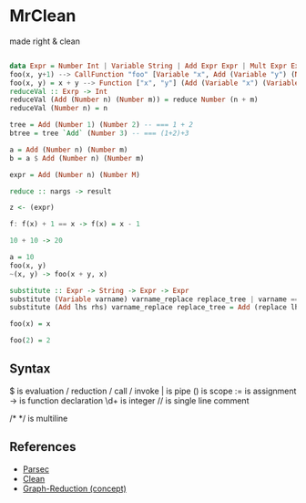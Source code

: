 # MrClean

made right & clean

```haskell

data Expr = Number Int | Variable String | Add Expr Expr | Mult Expr Expr | CallFunction String [Expr] | Function [String] Expr derives (Show)
foo(x, y+1) --> CallFunction "foo" [Variable "x", Add (Variable "y") (Number 1)] -->
foo(x, y) = x + y --> Function ["x", "y"] (Add (Variable "x") (Variable "y"))
reduceVal :: Exrp -> Int
reduceVal (Add (Number n) (Number m)) = reduce Number (n + m)
reduceVal (Number n) = n

tree = Add (Number 1) (Number 2) -- === 1 + 2
btree = tree `Add` (Number 3) -- === (1+2)+3

a = Add (Number n) (Number m)
b = a $ Add (Number n) (Number m)

expr = Add (Number n) (Number M)

reduce :: nargs -> result

z <- (expr)

f: f(x) + 1 == x -> f(x) = x - 1

10 + 10 -> 20

a = 10
foo(x, y)
~(x, y) -> foo(x + y, x)

substitute :: Expr -> String -> Expr -> Expr
substitute (Variable varname) varname_replace replace_tree | varname == varname_replace = replace_tree
substitute (Add lhs rhs) varname_replace replace_tree = Add (replace lhs varname_replace replace_tree) (replace rhs varname_replace replace_tree)

foo(x) = x

foo(2) = 2


```

## Syntax

$ is evaluation / reduction / call / invoke
| is pipe
() is scope
:= is assignment
-> is function declaration
\d+ is integer
// is single line comment

/\* \*/ is multiline

## References

- [Parsec](https://hackage.haskell.org/package/parsec)
- [Clean](<https://en.wikipedia.org/wiki/Clean_(programming_language)>)
- [Graph-Reduction (concept)](https://en.wikipedia.org/wiki/Graph_reduction)
